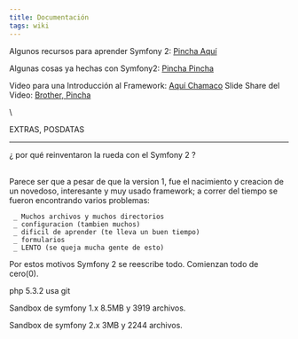 ```yaml
---
title: Documentación
tags: wiki
---
```


Algunos recursos para aprender Symfony 2: [Pincha
Aquí](http://www.symfony.es/2012/02/20/recursos-para-aprender-symfony2/)

Algunas cosas ya hechas con Symfony2: [Pincha
Pincha](http://www.symfony.es/2011/10/03/cupon-una-nueva-aplicacion-de-ejemplo-de-symfony2/)

Video para una Introducción al Framework: [Aquí
Chamaco](http://vimeo.com/13326625) Slide Share del Video: [Brother,
Pincha](http://www.scribd.com/doc/63209296/Presentacion-Symfony2-Slide-Share-100712095938-Phpapp02)

\

EXTRAS, POSDATAS

* * * * *

¿ por qué reinventaron la rueda con el Symfony 2 ?

\
 Parece ser que a pesar de que la version 1, fue el nacimiento y
creacion de un novedoso, interesante y muy usado framework; a correr del
tiempo se fueron encontrando varios problemas:

     _ Muchos archivos y muchos directorios
     _ configuracion (tambien muchos)
     _ dificil de aprender (te lleva un buen tiempo)
     _ formularios
     _ LENTO (se queja mucha gente de esto)

Por estos motivos Symfony 2 se reescribe todo. Comienzan todo de
cero(0).

php 5.3.2 usa git

Sandbox de symfony 1.x 8.5MB y 3919 archivos.

Sandbox de symfony 2.x 3MB y 2244 archivos.
